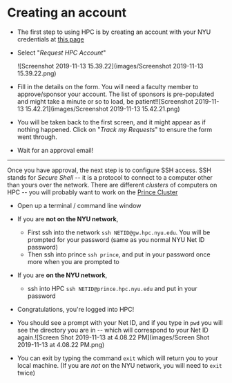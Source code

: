 # Creating an account

* The first step to using HPC is by creating an account with your NYU credentials at  [this page](https://iiq.home.nyu.edu/identityiq) 

* Select "*Request HPC Account*"

  ![Screenshot 2019-11-13 15.39.22](images/Screenshot 2019-11-13 15.39.22.png)

* Fill in the details on the form. You will need a faculty member to approve/sponsor your account. The list of sponsors is pre-populated and might take a minute or so to load, be patient!![Screenshot 2019-11-13 15.42.21](images/Screenshot 2019-11-13 15.42.21.png)

* You will be taken back to the first screen, and it might appear as if nothing happened. Click on "*Track my Requests*" to ensure the form went through.

* Wait for an approval email!

  

---



Once you have approval, the next step is to configure SSH access. SSH stands for *Secure Shell* -- it is a protocol to connect to a computer other than yours over the network. There are different *clusters* of computers on HPC -- you will probably want to work on the [Prince Cluster](https://wikis.nyu.edu/display/NYUHPC/Clusters+-+Prince)

* Open up a terminal / command line window

* If you are **not on the NYU network**,
  * First ssh into the network `ssh NETID@gw.hpc.nyu.edu`. You will be prompted for your password (same as you normal NYU Net ID password)
  * Then ssh into prince `ssh prince`, and put in your password once more when you are prompted to
* If you are **on the NYU network**,
  * ssh into HPC `ssh NETID@prince.hpc.nyu.edu` and put in your password
* Congratulations, you're logged into HPC!
* You should see a prompt with your Net ID, and if you type in `pwd` you will see the directory you are in -- which will correspond to your Net ID again.![Screen Shot 2019-11-13 at 4.08.22 PM](images/Screen Shot 2019-11-13 at 4.08.22 PM.png)
* You can exit by typing the command `exit` which will return you to your local machine. (If you are *not* on the NYU network, you will need to `exit` twice)